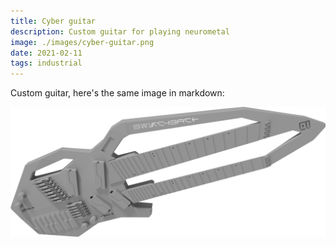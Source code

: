 ```yaml
---
title: Cyber guitar
description: Custom guitar for playing neurometal
image: ./images/cyber-guitar.png
date: 2021-02-11
tags: industrial
---
```


Custom guitar, here's the same image in markdown:

![cyber guitar](./images/cyber-guitar.png)
